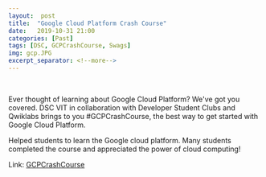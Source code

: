 ```yaml
---
layout:  post
title:  "Google Cloud Platform Crash Course"
date:	2019-10-31 21:00
categories: [Past]
tags: [DSC, GCPCrashCourse, Swags]
img: gcp.JPG
excerpt_separator: <!--more-->
---
```

<br>

Ever thought of learning about Google Cloud Platform? We've got you covered. DSC VIT in collaboration with Developer Student Clubs and Qwiklabs brings to you #GCPCrashCourse, the best way to get started with Google Cloud Platform.

<!--more-->

Helped students to learn the Google cloud platform. Many students completed the course and appreciated the power of cloud computing!

Link: <a href="https://dsc.iiitd.edu.in/gcpcrashcourse.html">GCPCrashCourse</a>

<br>
